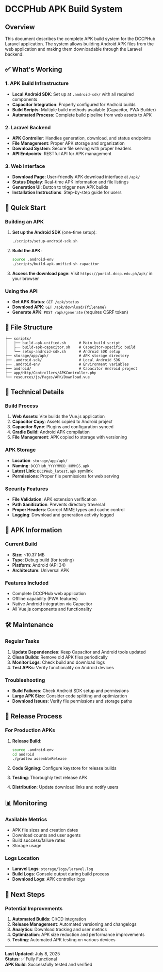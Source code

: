# DCCPHub APK Build System

## Overview

This document describes the complete APK build system for the DCCPHub Laravel application. The system allows building Android APK files from the web application and making them downloadable through the Laravel backend.

## ✅ What's Working

### 1. APK Build Infrastructure
- **Local Android SDK**: Set up at `.android-sdk/` with all required components
- **Capacitor Integration**: Properly configured for Android builds
- **Build Scripts**: Multiple build methods available (Capacitor, PWA Builder)
- **Automated Process**: Complete build pipeline from web assets to APK

### 2. Laravel Backend
- **APK Controller**: Handles generation, download, and status endpoints
- **File Management**: Proper APK storage and organization
- **Download System**: Secure file serving with proper headers
- **API Endpoints**: RESTful API for APK management

### 3. Web Interface
- **Download Page**: User-friendly APK download interface at `/apk/`
- **Status Display**: Real-time APK information and file listings
- **Generation UI**: Button to trigger new APK builds
- **Installation Instructions**: Step-by-step guide for users

## 🚀 Quick Start

### Building an APK

1. **Set up the Android SDK** (one-time setup):
   ```bash
   ./scripts/setup-android-sdk.sh
   ```

2. **Build the APK**:
   ```bash
   source .android-env
   ./scripts/build-apk-unified.sh capacitor
   ```

3. **Access the download page**:
   Visit `https://portal.dccp.edu.ph/apk/` in your browser

### Using the API

- **Get APK Status**: `GET /apk/status`
- **Download APK**: `GET /apk/download/{filename}`
- **Generate APK**: `POST /apk/generate` (requires CSRF token)

## 📁 File Structure

```
├── scripts/
│   ├── build-apk-unified.sh      # Main build script
│   ├── build-apk-capacitor.sh    # Capacitor-specific build
│   └── setup-android-sdk.sh      # Android SDK setup
├── storage/app/apk/              # APK storage directory
├── .android-sdk/                 # Local Android SDK
├── .android-env                  # Environment variables
├── android/                      # Capacitor Android project
├── app/Http/Controllers/APKController.php
└── resources/js/Pages/APK/Download.vue
```

## 🔧 Technical Details

### Build Process
1. **Web Assets**: Vite builds the Vue.js application
2. **Capacitor Copy**: Assets copied to Android project
3. **Capacitor Sync**: Plugins and configuration synced
4. **Gradle Build**: Android APK compilation
5. **File Management**: APK copied to storage with versioning

### APK Storage
- **Location**: `storage/app/apk/`
- **Naming**: `DCCPHub_YYYYMMDD_HHMMSS.apk`
- **Latest Link**: `DCCPHub_latest.apk` symlink
- **Permissions**: Proper file permissions for web serving

### Security Features
- **File Validation**: APK extension verification
- **Path Sanitization**: Prevents directory traversal
- **Proper Headers**: Correct MIME types and cache control
- **Logging**: Download and generation activity logged

## 📱 APK Information

### Current Build
- **Size**: ~10.37 MB
- **Type**: Debug build (for testing)
- **Platform**: Android (API 34)
- **Architecture**: Universal APK

### Features Included
- Complete DCCPHub web application
- Offline capability (PWA features)
- Native Android integration via Capacitor
- All Vue.js components and functionality

## 🛠️ Maintenance

### Regular Tasks
1. **Update Dependencies**: Keep Capacitor and Android tools updated
2. **Clean Builds**: Remove old APK files periodically
3. **Monitor Logs**: Check build and download logs
4. **Test APKs**: Verify functionality on Android devices

### Troubleshooting
- **Build Failures**: Check Android SDK setup and permissions
- **Large APK Size**: Consider code splitting and optimization
- **Download Issues**: Verify file permissions and storage paths

## 🔄 Release Process

### For Production APKs
1. **Release Build**:
   ```bash
   source .android-env
   cd android
   ./gradlew assembleRelease
   ```

2. **Code Signing**: Configure keystore for release builds
3. **Testing**: Thoroughly test release APK
4. **Distribution**: Update download links and notify users

## 📊 Monitoring

### Available Metrics
- APK file sizes and creation dates
- Download counts and user agents
- Build success/failure rates
- Storage usage

### Logs Location
- **Laravel Logs**: `storage/logs/laravel.log`
- **Build Logs**: Console output during build process
- **Download Logs**: APK controller logs

## 🎯 Next Steps

### Potential Improvements
1. **Automated Builds**: CI/CD integration
2. **Release Management**: Automated versioning and changelogs
3. **Analytics**: Download tracking and user metrics
4. **Optimization**: APK size reduction and performance improvements
5. **Testing**: Automated APK testing on various devices

---

**Last Updated**: July 8, 2025  
**Status**: ✅ Fully Functional  
**APK Build**: Successfully tested and verified
